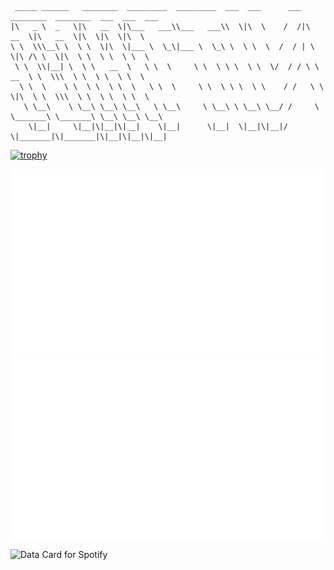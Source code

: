      _____ ______   ________  _________  _________  ___  ___      ___ ________  ________  ___  ___  ___     
    |\   _ \  _   \|\   __  \|\___   ___\\___   ___\\  \|\  \    /  /|\   __  \|\   __  \|\  \|\  \|\  \    
    \ \  \\\__\ \  \ \  \|\  \|___ \  \_\|___ \  \_\ \  \ \  \  /  / | \  \|\ /\ \  \|\  \ \  \ \  \ \  \   
     \ \  \\|__| \  \ \   __  \   \ \  \     \ \  \ \ \  \ \  \/  / / \ \   __  \ \  \\\  \ \  \ \  \ \  \  
      \ \  \    \ \  \ \  \ \  \   \ \  \     \ \  \ \ \  \ \    / /   \ \  \|\  \ \  \\\  \ \  \ \  \ \  \ 
       \ \__\    \ \__\ \__\ \__\   \ \__\     \ \__\ \ \__\ \__/ /     \ \_______\ \_______\ \__\ \__\ \__\
        \|__|     \|__|\|__|\|__|    \|__|      \|__|  \|__|\|__|/       \|_______|\|_______|\|__|\|__|\|__|

[![trophy](https://github-profile-trophy.vercel.app/?username=mattivboiii&theme=onestar&no-frame=true)](https://github.com/mattivboiii/github-profile-trophy)

![sup](https://raw.githubusercontent.com/mattivboiii/github-stats/master/generated/overview.svg#gh-dark-mode-only)
![sup](https://raw.githubusercontent.com/mattivboiii/github-stats/master/generated/languages.svg#gh-dark-mode-only)

<img src="https://data-card-for-spotify.herokuapp.com/api/card?user_id=gedcogafdxhkdjj3ao3ppclvg&hide_title=1" alt="Data Card for Spotify">


